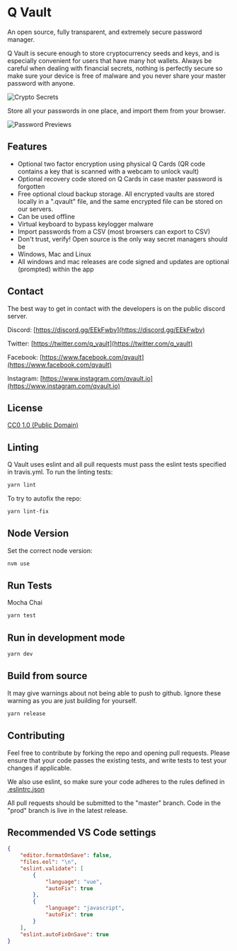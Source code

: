 # Q Vault

An open source, fully transparent, and extremely secure password manager.

Q Vault is secure enough to store cryptocurrency seeds and keys, and is especially convenient for users that have many hot wallets. Always be careful when dealing with financial secrets, nothing is perfectly secure so make sure your device is free of malware and you never share your master password with anyone.

![Crypto Secrets](https://raw.githubusercontent.com/q-vault/qvault/master/doc_resources/crypto_secret.png)

Store all your passwords in one place, and import them from your browser.

![Password Previews](https://raw.githubusercontent.com/q-vault/qvault/master/doc_resources/passwords_preview.png)

## Features

* Optional two factor encryption using physical Q Cards (QR code contains a key that is scanned with a webcam to unlock vault)
* Optional recovery code stored on Q Cards in case master password is forgotten
* Free optional cloud backup storage. All encrypted vaults are stored locally in a ".qvault" file, and the same encrypted file can be stored on our servers.
* Can be used offline
* Virtual keyboard to bypass keylogger malware
* Import passwords from a CSV (most browsers can export to CSV)
* Don't trust, verify! Open source is the only way secret managers should be
* Windows, Mac and Linux
* All windows and mac releases are code signed and updates are optional (prompted) within the app

## Contact

The best way to get in contact with the developers is on the public discord server.

Discord: [https://discord.gg/EEkFwbv](https://discord.gg/EEkFwbv)

Twitter: [https://twitter.com/q_vault](https://twitter.com/q_vault)

Facebook: [https://www.facebook.com/qvault](https://www.facebook.com/qvault)

Instagram: [https://www.instagram.com/qvault.io](https://www.instagram.com/qvault.io)

## License

[CC0 1.0 (Public Domain)](LICENSE.md)

## Linting

Q Vault uses eslint and all pull requests must pass the eslint tests specified in travis.yml.
To run the linting tests:

```bash
yarn lint
```

To try to autofix the repo:

```bash
yarn lint-fix
```

## Node Version

Set the correct node version:

```bash
nvm use
```

## Run Tests

Mocha Chai

```bash
yarn test
```

## Run in development mode

```bash
yarn dev
```

## Build from source

It may give warnings about not being able to push to github. Ignore
these warning as you are just building for yourself.

```bash
yarn release
```

## Contributing

Feel free to contribute by forking the repo and opening pull requests. Please ensure that your code passes the existing tests, and write tests to test your changes if applicable.

We also use eslint, so make sure your code adheres to the rules defined in [.eslintrc.json](.eslintrc.json)

All pull requests should be submitted to the "master" branch. Code in the "prod" branch is live in the latest release.

## Recommended VS Code settings

```json
{
    "editor.formatOnSave": false,
    "files.eol": "\n",
    "eslint.validate": [
        {
            "language": "vue",
            "autoFix": true
        },
        {
            "language": "javascript",
            "autoFix": true
        }
    ],
    "eslint.autoFixOnSave": true
}
```
